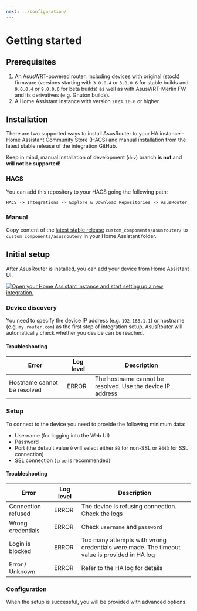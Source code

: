 ```yaml
---
next: ../configuration/
---
```


# Getting started

## Prerequisites

1. An AsusWRT-powered router. Including devices with original (stock) firmware (versions starting with `3.0.0.4` or `3.0.0.6` for stable builds and `9.0.0.4` or `9.0.0.6` for beta builds) as well as with AsusWRT-Merlin FW and its derivatives (e.g. Gnuton builds).
2. A Home Assistant instance with version `2023.10.0` or higher.

## Installation

There are two supported ways to install AsusRouter to your HA instance - Home Assistant Community Store (HACS) and manual installation from the latest stable release of the integration GitHub.

Keep in mind, manual installation of development (`dev`) branch **is not** and **will not be supported**!

### HACS

You can add this repository to your HACS going the following path:

`HACS -> Integrations -> Explore & Download Repositories -> AsusRouter`

### Manual

Copy content of the [latest stable release](https://github.com/Vaskivskyi/ha-asusrouter/releases/latest) `custom_components/asusrouter/` to `custom_components/asusrouter/` in your Home Assistant folder.

## Initial setup

After AsusRouter is installed, you can add your device from Home Assistant UI.

[![Open your Home Assistant instance and start setting up a new integration.](https://my.home-assistant.io/badges/config_flow_start.svg)](https://my.home-assistant.io/redirect/config_flow_start/?domain=asusrouter)

### Device discovery

You need to specify the device IP address (e.g. `192.168.1.1`) or hostname (e.g. `my.router.com`) as the first step of integration setup. AsusRouter will automatically check whether you device can be reached.

#### Troubleshooting

|                      Error|Log level|                                               Description|
|---------------------------|---------|----------------------------------------------------------|
|Hostname cannot be resolved|ERROR    |The hostname cannot be resolved. Use the device IP address|

### Setup

To connect to the device you need to provide the following minimum data:
- Username (for logging into the Web UI)
- Password
- Port (the default value `0` will select either `80` for non-SSL or `8443` for SSL connection)
- SSL connection (`true` is recommended)

#### Troubleshooting

|             Error|Log level|                                                                                Description|
|------------------|---------|-------------------------------------------------------------------------------------------|
|Connection refused|ERROR    |The device is refusing connection. Check the logs                                          |
|Wrong credentials |ERROR    |Check `username` and `password`                                                            |
|Login is blocked  |ERROR    |Too many attempts with wrong credentials were made. The timeout value is provided in HA log|
|Error / Unknown   |ERROR    |Refer to the HA log for details                                                            |

### Configuration

When the setup is successful, you will be provided with advanced options.
